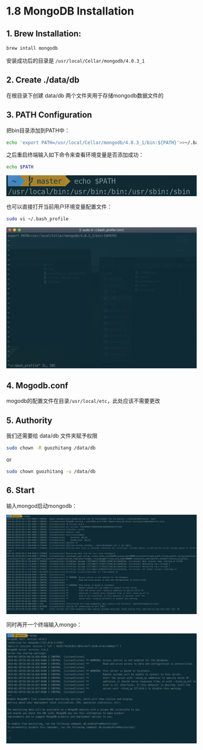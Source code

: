 # 1.8 MongoDB Installation

## 1. Brew Installation:

```bash
brew intall mongodb
```

安装成功后的目录是 `/usr/local/Cellar/mongodb/4.0.3_1`

## 2. Create ./data/db

在根目录下创建 data/db 两个文件夹用于存储mongodb数据文件的

## 3. PATH Configuration

把bin目录添加到PATH中：

```bash
echo 'export PATH=/usr/local/Cellar/mongodb/4.0.3_1/bin:${PATH}'>>~/.bash_profile
```

之后重启终端输入如下命令来查看环境变量是否添加成功：

```bash
echo $PATH
```

![](../.gitbook/assets/image%20%2829%29.png)

也可以直接打开当前用户环境变量配置文件：

```bash
sudo vi ~/.bash_profile
```

![](../.gitbook/assets/image%20%2821%29.png)

## 4. Mogodb.conf

mogodb的配置文件在目录`/usr/local/etc`，此处应该不需要更改

## 5. Authority

我们还需要给 data/db 文件夹赋予权限

```bash
sudo chown -R guozhitang /data/db
```

or

```bash
sudo chown guozhitang -u /data/db
```

## 6. Start

输入mongod启动mongodb：

![](../.gitbook/assets/image%20%2822%29.png)

同时再开一个终端输入mongo：

![](../.gitbook/assets/image%20%2819%29.png)

